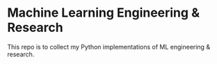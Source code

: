 # Machine Learning Engineering & Research

This repo is to collect my Python implementations of ML engineering & research.
